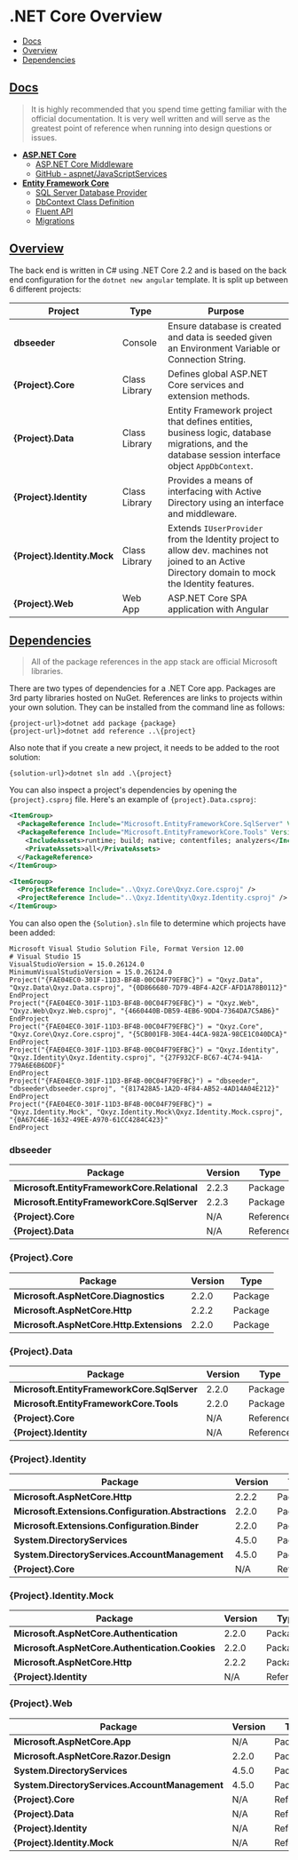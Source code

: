 # .NET Core Overview  

* [Docs](#docs)
* [Overview](#overview)
* [Dependencies](#dependencies)

## [Docs](#net-core-overview)  

> It is highly recommended that you spend time getting familiar with the official documentation. It is very well written and will serve as the greatest point of reference when running into design questions or issues.  

* [**ASP.NET Core**](https://docs.microsoft.com/en-us/aspnet/core/)
    * [ASP.NET Core Middleware](docs.microsoft.com/en-us/aspnet/core/fundamentals/middleware)
    * [GitHub - aspnet/JavaScriptServices](https://github.com/aspnet/JavaScriptServices)
* [**Entity Framework Core**](https://docs.microsoft.com/en-us/ef/core)
    * [SQL Server Database Provider](https://docs.microsoft.com/en-us/ef/core/providers/sql-server/)
    * [DbContext Class Definition](https://docs.microsoft.com/en-us/ef/core/api/microsoft.entityframeworkcore.dbcontext)
    * [Fluent API](https://docs.microsoft.com/en-us/ef/core/modeling/relationships#fluent-api)
    * [Migrations](https://docs.microsoft.com/en-us/ef/core/managing-schemas/migrations)  

## [Overview](#net-core-overview)  

The back end is written in C# using .NET Core 2.2 and is based on the back end configuration for the `dotnet new angular` template. It is split up between 6 different projects:  

Project | Type | Purpose
--------|------|--------
**dbseeder** | Console | Ensure database is created and data is seeded given an Environment Variable or Connection String.
**{Project}.Core** | Class Library | Defines global <span>ASP.NET</span> Core services and extension methods.
**{Project}.Data** | Class Library | Entity Framework project that defines entities, business logic, database migrations, and the database session interface object `AppDbContext`.
**{Project}.Identity** | Class Library | Provides a means of interfacing with Active Directory using an interface and middleware.
**{Project}.Identity.Mock** | Class Library | Extends `IUserProvider` from the Identity project to allow dev. machines not joined to an Active Directory domain to mock the Identity features.
**{Project}.Web** | Web App | <span>ASP.NET</span> Core SPA application with Angular  

## [Dependencies](#net-core-overview)  

> All of the package references in the app stack are official Microsoft libraries.  

There are two types of dependencies for a .NET Core app. Packages are 3rd party libraries hosted on NuGet. References are links to projects within your own solution. They can be installed from the command line as follows:  

```
{project-url}>dotnet add package {package}
{project-url}>dotnet add reference ..\{project}
```  

Also note that if you create a new project, it needs to be added to the root solution:  

```
{solution-url}>dotnet sln add .\{project}
```  

You can also inspect a project's dependencies by opening the `{project}.csproj` file. Here's an example of `{project}.Data.csproj`:  

```xml
<ItemGroup>
  <PackageReference Include="Microsoft.EntityFrameworkCore.SqlServer" Version="2.2.0" />
  <PackageReference Include="Microsoft.EntityFrameworkCore.Tools" Version="2.2.0">
    <IncludeAssets>runtime; build; native; contentfiles; analyzers</IncludeAssets>
    <PrivateAssets>all</PrivateAssets>
  </PackageReference>
</ItemGroup>

<ItemGroup>
  <ProjectReference Include="..\Qxyz.Core\Qxyz.Core.csproj" />
  <ProjectReference Include="..\Qxyz.Identity\Qxyz.Identity.csproj" />
</ItemGroup>
```  

You can also open the `{Solution}.sln` file to determine which projects have been added:  

```
Microsoft Visual Studio Solution File, Format Version 12.00
# Visual Studio 15
VisualStudioVersion = 15.0.26124.0
MinimumVisualStudioVersion = 15.0.26124.0
Project("{FAE04EC0-301F-11D3-BF4B-00C04F79EFBC}") = "Qxyz.Data", "Qxyz.Data\Qxyz.Data.csproj", "{0D866680-7D79-4BF4-A2CF-AFD1A78B0112}"
EndProject
Project("{FAE04EC0-301F-11D3-BF4B-00C04F79EFBC}") = "Qxyz.Web", "Qxyz.Web\Qxyz.Web.csproj", "{4660440B-DB59-4EB6-9DD4-7364DA7C5AB6}"
EndProject
Project("{FAE04EC0-301F-11D3-BF4B-00C04F79EFBC}") = "Qxyz.Core", "Qxyz.Core\Qxyz.Core.csproj", "{5CB001FB-30E4-44CA-982A-98CE1C040DCA}"
EndProject
Project("{FAE04EC0-301F-11D3-BF4B-00C04F79EFBC}") = "Qxyz.Identity", "Qxyz.Identity\Qxyz.Identity.csproj", "{27F932CF-BC67-4C74-941A-779A6E6B6DDF}"
EndProject
Project("{FAE04EC0-301F-11D3-BF4B-00C04F79EFBC}") = "dbseeder", "dbseeder\dbseeder.csproj", "{817428A5-1A2D-4F84-AB52-4AD14A04E212}"
EndProject
Project("{FAE04EC0-301F-11D3-BF4B-00C04F79EFBC}") = "Qxyz.Identity.Mock", "Qxyz.Identity.Mock\Qxyz.Identity.Mock.csproj", "{0A67C46E-1632-49EE-A970-61CC4284C423}"
EndProject
```  

### dbseeder  

Package | Version | Type
--------|---------|-----
**Microsoft.EntityFrameworkCore.Relational** | 2.2.3 | Package
**Microsoft.EntityFrameworkCore.SqlServer** | 2.2.3 | Package
**{Project}.Core** | N/A | Reference
**{Project}.Data** | N/A | Reference  

### {Project}.Core  

Package | Version | Type
--------|---------|-----
**Microsoft.AspNetCore.Diagnostics** | 2.2.0 | Package
**Microsoft.AspNetCore.Http** | 2.2.2 | Package
**Microsoft.AspNetCore.Http.Extensions** | 2.2.0 | Package  

### {Project}.Data  

Package | Version | Type
--------|---------|-----
**Microsoft.EntityFrameworkCore.SqlServer** | 2.2.0 | Package
**Microsoft.EntityFrameworkCore.Tools** | 2.2.0 | Package
**{Project}.Core** | N/A | Reference
**{Project}.Identity** | N/A | Reference  

### {Project}.Identity  

Package | Version | Type
--------|---------|-----
**Microsoft.AspNetCore.Http** | 2.2.2 | Package
**Microsoft.Extensions.Configuration.Abstractions** | 2.2.0 | Package
**Microsoft.Extensions.Configuration.Binder** | 2.2.0 | Package
**System.DirectoryServices** | 4.5.0 | Package
**System.DirectoryServices.AccountManagement** | 4.5.0 | Package
**{Project}.Core** | N/A | Reference  

### {Project}.Identity.Mock  

Package | Version | Type
--------|---------|-----
**Microsoft.AspNetCore.Authentication** | 2.2.0 | Package
**Microsoft.AspNetCore.Authentication.Cookies** | 2.2.0 | Package
**Microsoft.AspNetCore.Http** | 2.2.2 | Package
**{Project}.Identity** | N/A | Reference  

### {Project}.Web

Package | Version | Type
--------|---------|-----
**Microsoft.AspNetCore.App** | N/A | Package
**Microsoft.AspNetCore.Razor.Design** | 2.2.0 | Package
**System.DirectoryServices** | 4.5.0 | Package
**System.DirectoryServices.AccountManagement** | 4.5.0 | Package
**{Project}.Core** | N/A | Reference
**{Project}.Data** | N/A | Reference
**{Project}.Identity** | N/A | Reference
**{Project}.Identity.Mock** | N/A | Reference